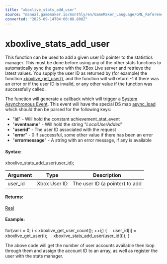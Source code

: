 ```yaml
---
title: "xboxlive_stats_add_user"
source: "manual.gamemaker.io/monthly/en/GameMaker_Language/GML_Reference/UWP_And_XBox_Live/Stats_And_Leaderboards/xboxlive_stats_add_user.htm"
converted: "2025-09-14T04:00:08.808Z"
---
```


# xboxlive\_stats\_add\_user

This function can be used to add a given user ID pointer to the statistics manager. This must be done before using any of the other stats functions to automatically sync the game with the XBox Live server and retrieve the latest values. You supply the user ID as returned by (for example) the function [xboxlive\_get\_user()](../Users_And_Accounts/xboxlive_get_user.md), and the function will will return -1 if there was an error or if the user ID is invalid, or any other value if the function was successfully called.

The function will generate a callback which will trigger a [System Asynchronous Event](../../../../../../../The_Asset_Editors/Object_Properties/Async_Events/System.md). This event will have the special DS map [async\_load](../../../../../../../GameMaker_Language/GML_Overview/Variables/Builtin_Global_Variables/async_load.md) which should then be parsed for the following keys:

-   "**id**" - Will hold the constant achievement\_stat\_event
-   "**eventname**" - Will hold the string "_LocalUserAdded_"
-   "**userid**" - The user ID associated with the request
-   "**error**" - 0 if successful, some other value if there has been an error
-   "**errormessage**" - A string with an error message, if any is available

#### Syntax:

xboxlive\_stats\_add\_user(user\_id);

| Argument | Type | Description |
| --- | --- | --- |
| user_id | Xbox User ID | The user ID (a pointer) to add |

#### Returns:

[Real](../../../../../../../GameMaker_Language/GML_Overview/Data_Types.md)

#### Example:

for(var i = 0; i < xboxlive\_get\_user\_count(); ++i;)
{
    user\_id\[i\] = xboxlive\_get\_user(i);
    xboxlive\_stats\_add\_user(user\_id\[i\]);
}

The above code will get the number of user accounts available then loop through them and assign the account ID to an array, as well as register the user with the stats manager.